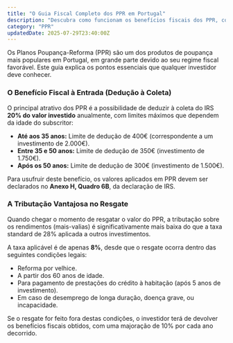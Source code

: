 ```yaml
---
title: "O Guia Fiscal Completo dos PPR em Portugal"
description: "Descubra como funcionam os benefícios fiscais dos PPR, como declarar as subscrições para obter a dedução no IRS e qual a tributação no momento do resgate."
category: "PPR"
updatedDate: 2025-07-29T23:40:00Z
---
```


Os Planos Poupança-Reforma (PPR) são um dos produtos de poupança mais populares em Portugal, em grande parte devido ao seu regime fiscal favorável. Este guia explica os pontos essenciais que qualquer investidor deve conhecer.

### O Benefício Fiscal à Entrada (Dedução à Coleta)

O principal atrativo dos PPR é a possibilidade de deduzir à coleta do IRS **20% do valor investido** anualmente, com limites máximos que dependem da idade do subscritor:

* **Até aos 35 anos:** Limite de dedução de 400€ (correspondente a um investimento de 2.000€).
* **Entre 35 e 50 anos:** Limite de dedução de 350€ (investimento de 1.750€).
* **Após os 50 anos:** Limite de dedução de 300€ (investimento de 1.500€).

Para usufruir deste benefício, os valores aplicados em PPR devem ser declarados no **Anexo H, Quadro 6B**, da declaração de IRS.

### A Tributação Vantajosa no Resgate

Quando chegar o momento de resgatar o valor do PPR, a tributação sobre os rendimentos (mais-valias) é significativamente mais baixa do que a taxa standard de 28% aplicada a outros investimentos.

A taxa aplicável é de apenas **8%**, desde que o resgate ocorra dentro das seguintes condições legais:
* Reforma por velhice.
* A partir dos 60 anos de idade.
* Para pagamento de prestações do crédito à habitação (após 5 anos de investimento).
* Em caso de desemprego de longa duração, doença grave, ou incapacidade.

Se o resgate for feito fora destas condições, o investidor terá de devolver os benefícios fiscais obtidos, com uma majoração de 10% por cada ano decorrido.
